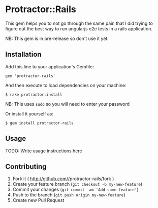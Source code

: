 # Protractor::Rails

This gem helps you to not go through the same pain that I did trying to figure out the best way to run angularjs e2e tests in a rails application.

NB: This gem is in pre-release so don't use it yet.

## Installation

Add this line to your application's Gemfile:

    gem 'protractor-rails'

And then execute to load dependencies on your machine:

    $ rake protractor:install

NB: This uses `sudo` so you will need to enter your password

Or install it yourself as:

    $ gem install protractor-rails

## Usage

TODO: Write usage instructions here

## Contributing

1. Fork it ( http://github.com/<my-github-username>/protractor-rails/fork )
2. Create your feature branch (`git checkout -b my-new-feature`)
3. Commit your changes (`git commit -am 'Add some feature'`)
4. Push to the branch (`git push origin my-new-feature`)
5. Create new Pull Request
